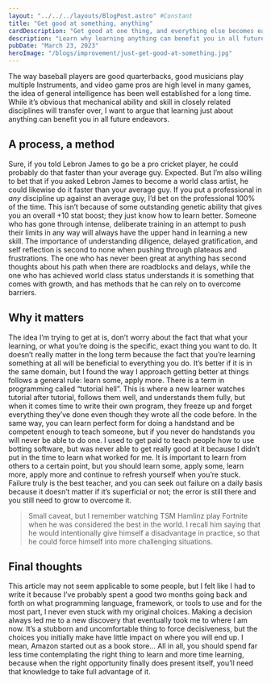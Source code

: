 ```yaml
---
layout: "../../../layouts/BlogPost.astro" #Constant
title: "Get good at something, anything"
cardDescription: "Get good at one thing, and everything else becomes easier"
description: "Learn why learning anything can benefit you in all future endeavors, and how the process of learning can improve your overall thinking and problem-solving abilities. Discover the importance of diligence, delayed gratification, and self-reflection when pushing through plateaus and frustrations, and how failure can be the best teacher. This blog post argues that it's not the specific thing you learn, but rather the act of learning itself that can have a positive impact on your life."
pubDate: "March 23, 2023"
heroImage: "/blogs/improvement/just-get-good-at-something.jpg"
---
```

The way baseball players are good quarterbacks, good musicians play multiple Instruments, and video game pros are high level in many games, the idea of general intelligence has been well established for a long time. While it’s obvious that mechanical ability and skill in closely related disciplines will transfer over, I want to argue that learning just about anything can benefit you in all future endeavors.

## A process, a method

Sure, if you told Lebron James to go be a pro cricket player, he could probably do that faster than your average guy. Expected. But I’m also willing to bet that if you asked Lebron James to become a world class artist, he could likewise do it faster than your average guy. If you put a professional in *any* discipline up against an average guy, I’d bet on the professional 100% of the time. This isn’t because of some outstanding genetic ability that gives you an overall +10 stat boost; they just know how to learn better. Someone who has gone through intense, deliberate training in an attempt to push their limits in any way will always have the upper hand in learning a new skill. The importance of understanding diligence, delayed gratification, and self reflection is second to none when pushing through plateaus and frustrations. The one who has never been great at anything has  second thoughts about his path when there are roadblocks and delays, while the one who has achieved world class status understands it is something that comes with growth, and has methods that he can rely on to overcome barriers.

## Why it matters

The idea I’m trying to get at is, don’t worry about the fact that what your learning, or what you’re doing is the specific, exact thing you want to do. It doesn’t really matter in the long term because the fact that you’re learning something at all will be beneficial to everything you do. It’s better if it is in the same domain, but I found the way I approach getting better at things follows a general rule: learn some, apply more. There is a term in programming called “tutorial hell”. This is where a new learner watches tutorial after tutorial, follows them well, and understands them fully, but when it comes time to write their own program, they freeze up and forget everything they’ve done even though they wrote all the code before. In the same way, you can learn perfect form for doing a handstand and be competent enough to teach someone, but if you never do handstands you will never be able to do one. I used to get paid to teach people how to use botting software, but was never able to get really good at it because I didn’t put in the time to learn what worked for me. It is important to learn from others to a certain point, but you should learn some, apply some, learn more, apply more and continue to refresh yourself when you’re stuck. Failure truly is the best teacher, and you can seek out failure on a daily basis because it doesn’t matter if it’s superficial or not; the error is still there and you still need to grow to overcome it. 

> Small caveat, but I remember watching TSM Hamlinz play Fortnite when he was considered the best in the world. I recall him saying that he would intentionally give himself a disadvantage in practice, so that he could force himself into more challenging situations.
>

## Final thoughts

This article may not seem applicable to some people, but I felt like I had to write it because I’ve probably spent a good two months going back and forth on what programming language, framework, or tools to use and for the most part, I never even stuck with my original choices. Making a decision always led me to a new discovery that eventually took me to where I am now. It’s a stubborn and uncomfortable thing to force decisiveness, but the choices you initially make have little impact on where you will end up. I mean, Amazon started out as a book store… All in all, you should spend far less time contemplating the right thing to learn and more time learning, because when the right opportunity finally does present itself, you’ll need that knowledge to take full advantage of it.
